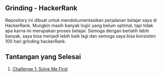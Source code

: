 ## Grinding - HackerRank

Repository ini dibuat untuk mendokumentasikan perjalanan belajar saya di HackerRank. Mungkin masih banyak logic yang belum optimal, tapi tidak apa karna ini merupakan proses belajar. Semoga dengan berlatih lebih banyak, saya bisa menjadi lebih baik lagi dan semoga saya bisa konsisten 100 hari grinding hackerRank.

## Tantangan yang Selesai

1. [Challenge 1: Solve Me First](https://www.hackerrank.com/challenges/solve-me-first)
